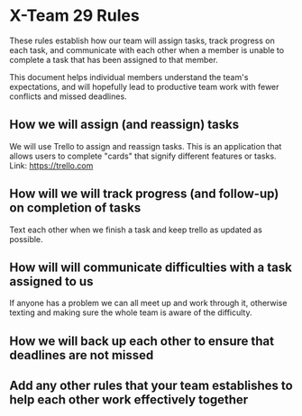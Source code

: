 # X-Team 29 Rules

These rules establish how our team will assign tasks,
track progress on each task, and communicate with each other 
when a member is unable to complete a task that has been assigned to that member.

This document helps individual members understand the team's expectations,
and will hopefully lead to productive team work with fewer conflicts
and missed deadlines.

## How we will assign (and reassign) tasks
We will use Trello to assign and reassign tasks. This is an application that allows 
users to complete "cards" that signify different features or tasks. Link: https://trello.com


## How will we will track progress (and follow-up) on completion of tasks
Text each other when we finish a task and keep trello as updated as possible.


## How will will communicate difficulties with a task assigned to us
If anyone has a problem we can all meet up and work through it, otherwise texting and 
making sure the whole team is aware of the difficulty.


## How we will back up each other to ensure that deadlines are not missed



## Add any other rules that your team establishes to help each other work effectively together



